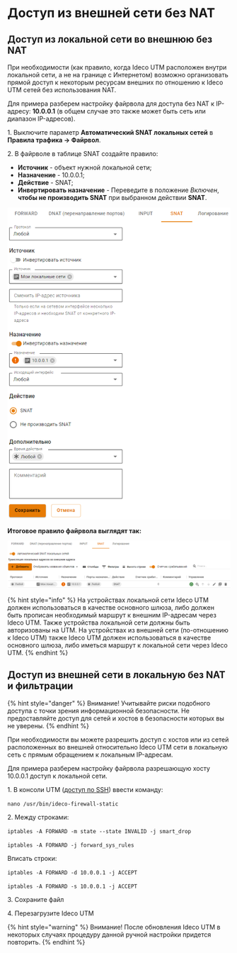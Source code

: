 # Доступ из внешней сети без NAT

## Доступ из локальной сети во внешнюю без NAT

При необходимости (как правило, когда Ideco UTM расположен внутри локальной сети, а не на границе с Интернетом) возможно организовать прямой доступ к некоторым ресурсам внешних по отношению к Ideco UTM сетей без использования NAT.

Для примера разберем настройку файрвола для доступа без NAT к IP-адресу: **10.0.0.1** (в общем случае это также может быть сеть или диапазон IP-адресов).

1\. Выключите параметр **Автоматический SNAT локальных сетей** в **Правила трафика -> Файрвол**.

2\. В файрволе в таблице SNAT создайте правило:
* **Источник** - объект нужной локальной сети;
* **Назначение** - 10.0.0.1;
* **Действие** - SNAT;
* **Инвертировать назначение** - Переведите в положение *Включен*, **чтобы не производить SNAT** при выбранном действии **SNAT**.

![](../../.gitbook/assets/access-from-external-network-without-nat.png)

**Итоговое правило файрвола выглядят так:**

![](../../.gitbook/assets/access-from-external-network-without-nat1.png)

{% hint style="info" %}
На устройствах локальной сети Ideco UTM должен использоваться в качестве основного шлюза, либо должен быть прописан необходимый маршрут к внешним IP-адресам через Ideco UTM. Также устройства локальной сети должны быть авторизованы на UTM. На устройствах из внешней сети (по-отношению к Ideco UTM) также Ideco UTM должен использоваться в качестве основного шлюза, либо иметься маршрут к локальной сети через Ideco UTM.
{% endhint %}

## Доступ из внешней сети в локальную без NAT и фильтрации

{% hint style="danger" %}
Внимание! Учитывайте риски подобного доступа с точки зрения информационной безопасности. Не предоставляйте доступ для сетей и хостов в безопасности которых вы не уверены.
{% endhint %}

При необходимости вы можете разрешить доступ с хостов или из сетей расположенных во внешней относительно Ideco UTM сети в локальную сеть с прямым обращением к локальным IP-адресам.

Для примера разберем настройку файрвола разрешающую хосту 10.0.0.1 доступ к локальной сети.

1\. В консоли UTM ([доступ по SSH](../server-management/admins.md)) ввести команду:

`nano /usr/bin/ideco-firewall-static`

2\. Между строками:

`iptables -A FORWARD -m state --state INVALID -j smart_drop`

`iptables -A FORWARD -j forward_sys_rules`

Вписать строки:

`iptables -A FORWARD -d 10.0.0.1 -j ACCEPT`

`iptables -A FORWARD -s 10.0.0.1 -j ACCEPT`

3\. Сохраните файл

4\. Перезагрузите Ideco UTM

{% hint style="warning" %}
Внимание! После обновления Ideco UTM в некоторых случаях процедуру данной ручной настройки придется повторить.
{% endhint %}

